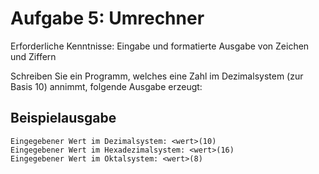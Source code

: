 # Aufgabe 5: Umrechner

Erforderliche Kenntnisse: Eingabe und formatierte Ausgabe von Zeichen und Ziffern

Schreiben Sie ein Programm, welches eine Zahl im Dezimalsystem (zur Basis 10) annimmt, folgende Ausgabe erzeugt: 


## Beispielausgabe

```clike
Eingegebener Wert im Dezimalsystem: <wert>(10)
Eingegebener Wert im Hexadezimalsystem: <wert>(16)
Eingegebener Wert im Oktalsystem: <wert>(8)
```

